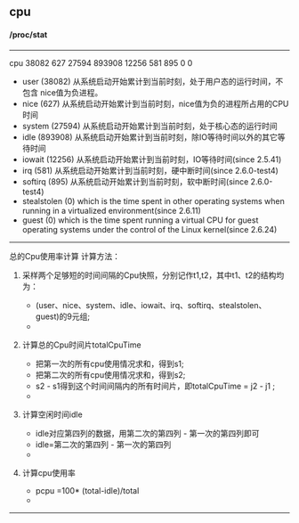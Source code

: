 ## cpu

#### /proc/stat

---
cpu  38082 627 27594 893908 12256 581 895 0 0

- user        (38082)  从系统启动开始累计到当前时刻，处于用户态的运行时间，不包含 nice值为负进程。
- nice        (627)    从系统启动开始累计到当前时刻，nice值为负的进程所占用的CPU时间
- system      (27594)  从系统启动开始累计到当前时刻，处于核心态的运行时间
- idle        (893908) 从系统启动开始累计到当前时刻，除IO等待时间以外的其它等待时间
- iowait      (12256)  从系统启动开始累计到当前时刻，IO等待时间(since 2.5.41)
- irq         (581)    从系统启动开始累计到当前时刻，硬中断时间(since 2.6.0-test4)
- softirq     (895)    从系统启动开始累计到当前时刻，软中断时间(since 2.6.0-test4)
- stealstolen (0)      which is the time spent in other operating systems when running in a virtualized environment(since 2.6.11)
- guest       (0)      which is the time spent running a virtual  CPU  for  guest operating systems under the control of the Linux kernel(since 2.6.24)

---
总的Cpu使用率计算
计算方法：

1. 采样两个足够短的时间间隔的Cpu快照，分别记作t1,t2，其中t1、t2的结构均为：
    - (user、nice、system、idle、iowait、irq、softirq、stealstolen、guest)的9元组;
    -

2. 计算总的Cpu时间片totalCpuTime
    - 把第一次的所有cpu使用情况求和，得到s1;
    - 把第二次的所有cpu使用情况求和，得到s2;
    - s2 - s1得到这个时间间隔内的所有时间片，即totalCpuTime = j2 - j1 ;
    -

3. 计算空闲时间idle
    - idle对应第四列的数据，用第二次的第四列 - 第一次的第四列即可
    - idle=第二次的第四列 - 第一次的第四列
    -

6. 计算cpu使用率
    - pcpu =100* (total-idle)/total
    -

---


